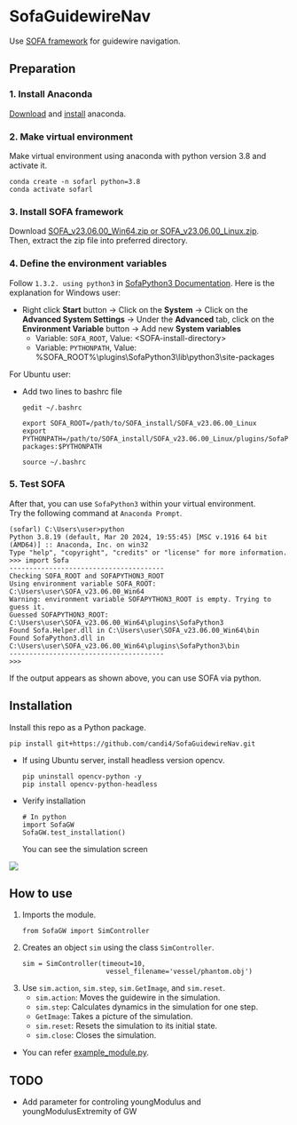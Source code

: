 # SofaGuidewireNav
Use [SOFA framework](https://github.com/sofa-framework/sofa) for guidewire navigation.


## Preparation
### 1. Install Anaconda
[Download](https://www.anaconda.com/download/success) and [install](https://docs.anaconda.com/free/anaconda/install/windows/) anaconda.    
### 2. Make virtual environment
Make virtual environment using anaconda with python version 3.8 and activate it.
```
conda create -n sofarl python=3.8
conda activate sofarl
```

### 3. Install SOFA framework
Download [SOFA_v23.06.00_Win64.zip or SOFA_v23.06.00_Linux.zip](https://github.com/sofa-framework/sofa/releases/tag/v23.06.00).    
Then, extract the zip file into preferred directory.   

### 4. Define the environment variables
Follow `1.3.2. using python3` in [SofaPython3 Documentation](https://sofapython3.readthedocs.io/en/latest/content/Installation.html#using-python3). Here is the explanation for Windows user:   
- Right click **Start** button -> Click on the **System** -> Click on the **Advanced System Settings** -> Under the **Advanced** tab, click on the **Environment Variable** button -> Add new **System variables**
   - Variable: `SOFA_ROOT`, Value: \<SOFA-install-directory>
   - Variable: `PYTHONPATH`, Value: %SOFA_ROOT%\plugins\SofaPython3\lib\python3\site-packages   

For Ubuntu user:    
* Add two lines to bashrc file
   ```
   gedit ~/.bashrc
   ```
   ```
   export SOFA_ROOT=/path/to/SOFA_install/SOFA_v23.06.00_Linux
   export PYTHONPATH=/path/to/SOFA_install/SOFA_v23.06.00_Linux/plugins/SofaPython3/lib/python3/site-packages:$PYTHONPATH
   ```
   ```
   source ~/.bashrc
   ```

### 5. Test SOFA
After that, you can use `SofaPython3` within your virtual environment.   
Try the following command at `Anaconda Prompt`.
```
(sofarl) C:\Users\user>python
Python 3.8.19 (default, Mar 20 2024, 19:55:45) [MSC v.1916 64 bit (AMD64)] :: Anaconda, Inc. on win32
Type "help", "copyright", "credits" or "license" for more information.
>>> import Sofa
---------------------------------------
Checking SOFA_ROOT and SOFAPYTHON3_ROOT
Using environment variable SOFA_ROOT: C:\Users\user\SOFA_v23.06.00_Win64
Warning: environment variable SOFAPYTHON3_ROOT is empty. Trying to guess it.
Guessed SOFAPYTHON3_ROOT: C:\Users\user\SOFA_v23.06.00_Win64\plugins\SofaPython3
Found Sofa.Helper.dll in C:\Users\user\SOFA_v23.06.00_Win64\bin
Found SofaPython3.dll in C:\Users\user\SOFA_v23.06.00_Win64\plugins\SofaPython3\bin
---------------------------------------
>>>
```
If the output appears as shown above, you can use SOFA via python.


## Installation
Install this repo as a Python package.
```
pip install git+https://github.com/candi4/SofaGuidewireNav.git
```
* If using Ubuntu server, install headless version opencv.
   ```
   pip uninstall opencv-python -y
   pip install opencv-python-headless
   ```
* Verify installation
   ```
   # In python
   import SofaGW
   SofaGW.test_installation()
   ```
   You can see the simulation screen   
 <img src="readme_files/example.gif">

## How to use   
1. Imports the module.   
   ```
   from SofaGW import SimController
   ```
2. Creates an object `sim` using the class `SimController`.
   ```
   sim = SimController(timeout=10,
                        vessel_filename='vessel/phantom.obj')
   ```
3. Use `sim.action`, `sim.step`, `sim.GetImage`, and `sim.reset`.  
   * `sim.action`: Moves the guidewire in the simulation.   
   * `sim.step`: Calculates dynamics in the simulation for one step.   
   * `GetImage`: Takes a picture of the simulation.      
   * `sim.reset`: Resets the simulation to its initial state. 
   * `sim.close`: Closes the simulation.    
- You can refer [example_module.py](example.py).   


## TODO
* Add parameter for controling youngModulus and youngModulusExtremity of GW